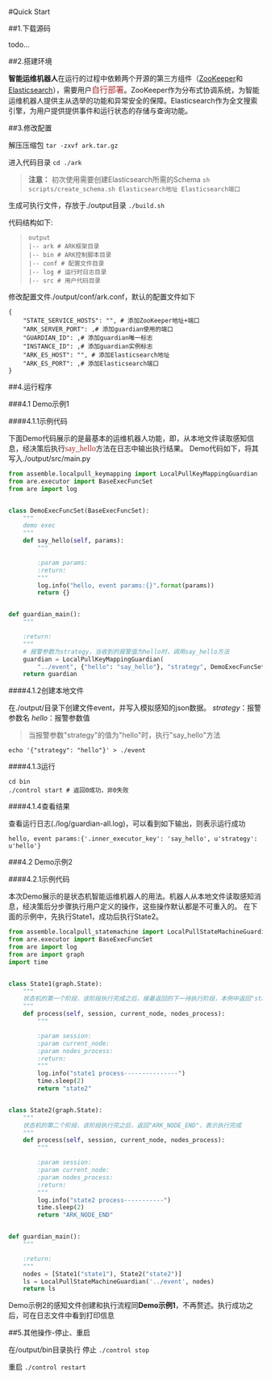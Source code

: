 #Quick Start

##1.下载源码

todo...

##2.搭建环境

**智能运维机器人**在运行的过程中依赖两个开源的第三方组件（[ZooKeeper][1]和[Elasticsearch][2]），需要用户<font color="Brown" face="微软雅黑" size=3>自行部署</font>。ZooKeeper作为分布式协调系统，为智能运维机器人提供主从选举的功能和异常安全的保障。Elasticsearch作为全文搜索引擎，为用户提供提供事件和运行状态的存储与查询功能。

##3.修改配置

解压压缩包
`
tar -zxvf ark.tar.gz
`

进入代码目录
`
cd ./ark
`

>**注意：** 
>    初次使用需要创建Elasticsearch所需的Schema
> `
>     sh scripts/create_schema.sh Elasticsearch地址 Elasticsearch端口
> `
> 

生成可执行文件，存放于./output目录
`
./build.sh
`

代码结构如下:
>```
>output
>|-- ark # ARK框架目录
>|-- bin # ARK控制脚本目录
>|-- conf # 配置文件目录
>|-- log # 运行时日志目录
>|-- src # 用户代码目录
>```

修改配置文件./output/conf/ark.conf，默认的配置文件如下
```
{
    "STATE_SERVICE_HOSTS": "", # 添加ZooKeeper地址+端口
    "ARK_SERVER_PORT": ,# 添加guardian使用的端口
    "GUARDIAN_ID": ,# 添加guardian唯一标志
    "INSTANCE_ID": ,# 添加guardian实例标志
    "ARK_ES_HOST": "", # 添加Elasticsearch地址
    "ARK_ES_PORT": ,# 添加Elasticsearch端口
}
```

##4.运行程序

###4.1 Demo示例1

####4.1.1示例代码

下面Demo代码展示的是最基本的运维机器人功能，即，从本地文件读取感知信息，经决策后执行<font color="Brown" face="微软雅黑" size=3>say_hello</font>方法在日志中输出执行结果。
Demo代码如下，将其写入./output/src/main.py
```python
from assemble.localpull_keymapping import LocalPullKeyMappingGuardian
from are.executor import BaseExecFuncSet
from are import log 


class DemoExecFuncSet(BaseExecFuncSet):
    """ 
    demo exec
    """
    def say_hello(self, params):
        """ 

        :param params:
        :return:
        """
        log.info("hello, event params:{}".format(params))
        return {}


def guardian_main():
    """ 

    :return:
    """
	# 报警参数为strategy，当收到的报警值为hello时，调用say_hello方法
	guardian = LocalPullKeyMappingGuardian(
        "../event", {"hello": "say_hello"}, "strategy", DemoExecFuncSet())
    return guardian
```

####4.1.2创建本地文件

在./output/目录下创建文件event，并写入模拟感知的json数据。
*strategy*：报警参数名
*hello*：报警参数值
>当报警参数"strategy"的值为"hello"时，执行"say_hello"方法
```
echo '{"strategy": "hello"}' > ./event
```


####4.1.3运行

```
cd bin
./control start # 返回0成功，非0失败
```

####4.1.4查看结果

查看运行日志(./log/guardian-all.log)，可以看到如下输出，则表示运行成功
```
hello, event params:{'.inner_executor_key': 'say_hello', u'strategy': u'hello'}
```

###4.2 Demo示例2

####4.2.1示例代码

本次Demo展示的是状态机智能运维机器人的用法。机器人从本地文件读取感知消息，经决策后分步骤执行用户定义的操作，这些操作默认都是不可重入的。
在下面的示例中，先执行State1，成功后执行State2。
```python
from assemble.localpull_statemachine import LocalPullStateMachineGuardian
from are.executor import BaseExecFuncSet
from are import log 
from are import graph
import time


class State1(graph.State):
    """ 
	状态机的第一个阶段，该阶段执行完成之后，接着返回的下一待执行阶段，本例中返回"state2"
    """
    def process(self, session, current_node, nodes_process):
        """ 

        :param session:
        :param current_node:
        :param nodes_process:
        :return:
        """
        log.info("state1 process---------------")
        time.sleep(2)
        return "state2"


class State2(graph.State):
    """ 
	状态机的第二个阶段，该阶段执行完之后，返回"ARK_NODE_END"，表示执行完成
    """
    def process(self, session, current_node, nodes_process):
        """ 

        :param session:
        :param current_node:
        :param nodes_process:
        :return:
        """
        log.info("state2 process-----------")
        time.sleep(2)
        return "ARK_NODE_END"


def guardian_main():
    """ 

    :return:
    """
    nodes = [State1("state1"), State2("state2")]
    ls = LocalPullStateMachineGuardian('../event', nodes)
    return ls


```

Demo示例2的感知文件创建和执行流程同**Demo示例1**，不再赘述。执行成功之后，可在日志文件中看到打印信息

##5.其他操作-停止、重启

在/output/bin目录执行
停止
`
./control stop
`

重启
`
./control restart
`

[1]:https://zookeeper.apache.org/doc/r3.1.2/zookeeperStarted.html
[2]:https://www.elastic.co/guide/en/elasticsearch/reference/current/_installation.html    
